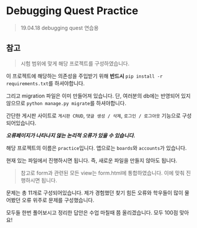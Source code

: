 # Debugging Quest Practice

> 19.04.18 debugging quest 연습용

## 참고

> 시험 범위에 맞게 해당 프로젝트를 구성하였습니다.

이 프로젝트에 해당하는 의존성을 주입받기 위해 **반드시** `pip install -r requirements.txt`를 하셔야합니다.

그리고 migration 파일은 이미 만들어져 있습니다. 단, 여러분의 db에는 반영되어 있지 않으므로 `python manage.py migrate`를 하셔야합니다.

간단한 게시판 사이트로 `게시판 CRUD`, `댓글 생성 / 삭제`, `로그인 / 로그아웃` 기능으로 구성되어있습니다.

***오류페이지가 나타나지 않는 논리적 오류가 있을 수 있습니다.***

해당 프로젝트의 이름은 `practice`입니다. 앱으로는 `boards`와 `accounts`가 있습니다.

현재 있는 파일에서 진행하시면 됩니다. 즉, 새로운 파일을 만들지 않아도 됩니다.

> 참고로 form과 관련된 모든 view는 form.html에 통합하였습니다. 이에 맞춰 진행하시면 됩니다.

문제는 총 11개로 구성되어있습니다. 제가 경험했던 찾기 힘든 오류와 학우들이 많이 물어봤던 오류 위주로 문제를 구성했습니다.

모두들 한번 풀어보시고 정리한 답안은 수업 마칠때 쯤 올리겠습니다. 모두 100점 맞아요!
